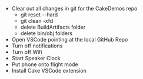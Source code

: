 * Clear out all changes in git for the CakeDemos repo
  * git reset --hard
  * git clean -xfd
  * delete BuildArtifacts folder
  * delete bin/obj folders
* Open VSCode pointing at the local GitHub Repo
* Turn off notifications
* Turn off Wifi
* Start Speaker Clock
* Put phone onto flight mode
* Install Cake VSCode extension
